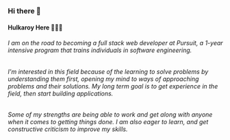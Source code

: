 ### Hi there 👋
#### Hulkaroy Here 👩🏻‍💻

<!--
**hulkaroyJouraboeva/hulkaroyJouraboeva** is a ✨ _special_ ✨ repository because its `README.md` (this file) appears on your GitHub profile.

Here are some ideas to get you started:

- 🔭 I’m currently working on ...
- 🌱 I’m currently learning ...
- 👯 I’m looking to collaborate on ...
- 🤔 I’m looking for help with ...
- 💬 Ask me about ...
- 📫 How to reach me: ...
- 😄 Pronouns: ...
- ⚡ Fun fact: ...
-->

###### I am on the road to becoming a full stack web developer at Pursuit, a 1-year intensive program that trains individuals in software engineering. 

###### I'm interested in this field because of the learning to solve problems by understanding them first, opening my mind to ways of approaching problems and their solutions. My long term goal is to get experience in the field, then start building applications.

###### Some of my strengths are being able to work and get along with anyone when it comes to getting things done. I am also eager to learn, and get constructive criticism to improve my skills.
